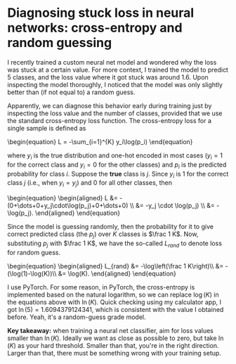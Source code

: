 # Diagnosing stuck loss in neural networks: cross-entropy and random guessing

I recently trained a custom neural net model and wondered why the loss was stuck at a certain value.
For more context, I trained the model to predict 5 classes, and the loss value where it got stuck was around $1.6$.
Upon inspecting the model thoroughly, I noticed that the model was only slightly better than (if not equal to) a random guess.

Apparently, we can diagnose this behavior early during training just by inspecting the loss value and the number of classes, provided that we use the standard cross-entropy loss function.
The cross-entropy loss for a single sample is defined as

\begin{equation}
L = -\sum_{i=1}^{K} y_i\log(p_i)
\end{equation}

where $y_i$ is the true distribution and one-hot encoded in most cases ($y_i=1$ for the correct class and $y_i=0$ for the other classes) and $p_i$ is the predicted probability for class $i$.
Suppose the **true** class is $j$. Since $y_i$ is 1 for the correct class $j$ (i.e., when $y_i=y_j$) and 0 for all other classes, then

\begin{equation}
\begin{aligned}
L &= -(0+\dots+0+y_j\cdot\log(p_j)+0+\dots+0) \\\\
  &= -y_j \cdot \log(p_j) \\\\
  &= -\log(p_j).
\end{aligned}
\end{equation}

Since the model is guessing randomly, then the probability for it to give correct predicted class (the $p_j$) over $K$ classes is $\frac 1 K$.
Now, substituting $p_j$ with $\frac 1 K$, we have the so-called $L_{rand}$ to denote loss for random guess.

\begin{equation}
\begin{aligned}
L_{rand} &= -\log\left(\frac 1 K\right)\\\\
  &= -(\log(1)-\log(K))\\\\
  &= \log(K).
\end{aligned}
\end{equation}

I use PyTorch. For some reason, in PyTorch, the cross-entropy is implemented based on the natural logarithm, so we can replace $\log(K)$ in the equations above with $\ln(K)$.
Quick checking using my calculator app, I got $\ln(5)=1.6094379124341$, which is consistent with the value I obtained before.
Yeah, it's a random-guess grade model.

**Key takeaway:** when training a neural net classifier, aim for loss values smaller than $\ln(K)$.
Ideally we want as close as possible to zero, but take $\ln(K)$ as your hard threshold.
Smaller than that, you're in the right direction.
Larger than that, there must be something wrong with your training setup.
